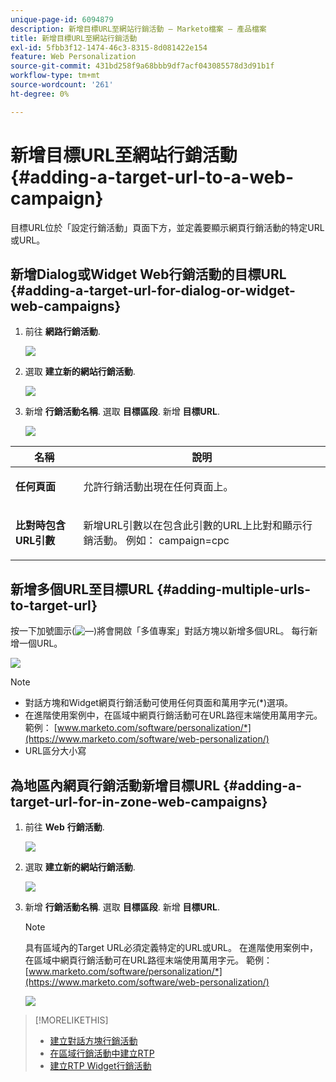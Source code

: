 ```yaml
---
unique-page-id: 6094879
description: 新增目標URL至網站行銷活動 — Marketo檔案 — 產品檔案
title: 新增目標URL至網站行銷活動
exl-id: 5fbb3f12-1474-46c3-8315-8d081422e154
feature: Web Personalization
source-git-commit: 431bd258f9a68bbb9df7acf043085578d3d91b1f
workflow-type: tm+mt
source-wordcount: '261'
ht-degree: 0%

---
```


# 新增目標URL至網站行銷活動 {#adding-a-target-url-to-a-web-campaign}

目標URL位於「設定行銷活動」頁面下方，並定義要顯示網頁行銷活動的特定URL或URL。

## 新增Dialog或Widget Web行銷活動的目標URL {#adding-a-target-url-for-dialog-or-widget-web-campaigns}

1. 前往 **網路行銷活動**.

   ![](assets/web-campaigns-hand-5.jpg)

1. 選取 **建立新的網站行銷活動**.

   ![](assets/create-new-web-campaign-hand.jpg)

1. 新增 **行銷活動名稱**. 選取 **目標區段**. 新增 **目標URL**.

   ![](assets/set-web-campaign-hands.jpg)

<table> 
 <thead> 
  <tr> 
   <th colspan="1" rowspan="1">名稱</th> 
   <th colspan="1" rowspan="1">說明</th> 
  </tr> 
 </thead> 
 <tbody> 
  <tr> 
   <td colspan="1" rowspan="1"><strong>任何頁面</strong></td> 
   <td colspan="1" rowspan="1"><p>允許行銷活動出現在任何頁面上。</p></td> 
  </tr> 
  <tr> 
   <td colspan="1" rowspan="1"><p><strong>比對時包含URL引數</strong></p></td> 
   <td colspan="1" rowspan="1">新增URL引數以在包含此引數的URL上比對和顯示行銷活動。 例如： campaign=cpc</td> 
  </tr> 
 </tbody> 
</table>

## 新增多個URL至目標URL {#adding-multiple-urls-to-target-url}

按一下加號圖示(![—](assets/image2015-2-18-8-3a40-3a59.png))將會開啟「多值專案」對話方塊以新增多個URL。 每行新增一個URL。

![](assets/image2015-2-23-18-3a15-3a57.png)

>[!NOTE]
>
>* 對話方塊和Widget網頁行銷活動可使用任何頁面和萬用字元(&#42;)選項。
>* 在進階使用案例中，在區域中網頁行銷活動可在URL路徑末端使用萬用字元。 範例： [www.marketo.com/software/personalization/*](https://www.marketo.com/software/web-personalization/)
>* URL區分大小寫

## 為地區內網頁行銷活動新增目標URL {#adding-a-target-url-for-in-zone-web-campaigns}

1. 前往 **Web** **行銷活動**.

   ![](assets/web-campaigns-hand-5.jpg)

1. 選取 **建立新的網站行銷活動**.

   ![](assets/create-new-web-campaign-hand.jpg)

1. 新增 **行銷活動名稱**. 選取 **目標區段**. 新增 **目標URL**.

   >[!NOTE]
   >
   >具有區域內的Target URL必須定義特定的URL或URL。 在進階使用案例中，在區域中網頁行銷活動可在URL路徑末端使用萬用字元。 範例： [www.marketo.com/software/personalization/*](https://www.marketo.com/software/web-personalization/)

   ![](assets/set-web-campaign-multiple-hands.jpg)

>[!MORELIKETHIS]
>
>* [建立對話方塊行銷活動](/help/marketo/product-docs/web-personalization/working-with-web-campaigns/create-a-new-dialog-web-campaign.md)
>* [在區域行銷活動中建立RTP](/help/marketo/product-docs/web-personalization/working-with-web-campaigns/create-a-new-in-zone-web-campaign.md)
>* [建立RTP Widget行銷活動](/help/marketo/product-docs/web-personalization/working-with-web-campaigns/create-a-new-widget-web-campaign.md)
